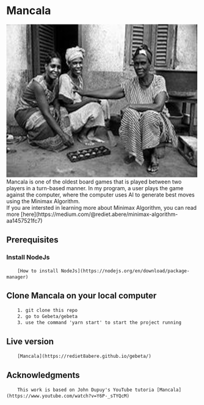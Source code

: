 # Mancala
<img src="public/images/AwaleMancala.jpg" width="500" height="400" />
Mancala is one of the oldest board games that is played between two players in a turn-based manner. In my program, a user plays the game against the computer, where the computer uses AI to generate best moves using the Minimax Algorithm.
<br/>
If you are intersted in learning more about Minimax Algorithm, you can read more
[here](https://medium.com/@rediet.abere/minimax-algorithm-aa1457521fc7)


## Prerequisites
  ### Install NodeJs
        [How to install NodeJs](https://nodejs.org/en/download/package-manager)
## Clone Mancala on your local computer
        1. git clone this repo
        2. go to Gebeta/gebeta
        3. use the command 'yarn start' to start the project running
## Live version
        [Mancala](https://rediet8abere.github.io/gebeta/)
## Acknowledgments
        This work is based on John Dupuy's YouTube tutoria [Mancala](https://www.youtube.com/watch?v=Y6P-_sTYQcM)
